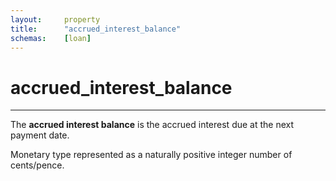 ```yaml
---
layout:     property
title:      "accrued_interest_balance"
schemas:    [loan]
---
```


# accrued_interest_balance

---

The **accrued interest balance** is the accrued interest due at the next payment date. 

Monetary type represented as a naturally positive integer number of cents/pence.
